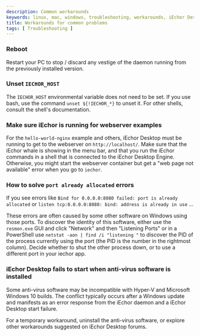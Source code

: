 ```yaml
---
description: Common workarounds
keywords: linux, mac, windows, troubleshooting, workarounds, iEchor Desktop
title: Workarounds for common problems
tags: [ Troubleshooting ]
---
```


### Reboot

Restart your PC to stop / discard any vestige of the daemon running from the
previously installed version.

### Unset `IECHOR_HOST`

The `IECHOR_HOST` environmental variable does not need to be set.  If you use
bash, use the command `unset ${!IECHOR_*}` to unset it.  For other shells,
consult the shell's documentation.

### Make sure iEchor is running for webserver examples

For the `hello-world-nginx` example and others, iEchor Desktop must be
running to get to the webserver on `http://localhost/`. Make sure that the
iEchor whale is showing in the menu bar, and that you run the iEchor commands in
a shell that is connected to the iEchor Desktop Engine. Otherwise, you might start the webserver container but get a "web page
not available" error when you go to `iechor`.

### How to solve `port already allocated` errors

If you see errors like `Bind for 0.0.0.0:8080 failed: port is already allocated`
or `listen tcp:0.0.0.0:8080: bind: address is already in use` ...

These errors are often caused by some other software on Windows using those
ports. To discover the identity of this software, either use the `resmon.exe`
GUI and click "Network" and then "Listening Ports" or in a PowerShell use
`netstat -aon | find /i "listening "` to discover the PID of the process
currently using the port (the PID is the number in the rightmost column). Decide
whether to shut the other process down, or to use a different port in your
iechor app.

### iEchor Desktop fails to start when anti-virus software is installed

Some anti-virus software may be incompatible with Hyper-V and Microsoft
Windows 10 builds. The conflict
typically occurs after a Windows update and
manifests as an error response from the iEchor daemon and a iEchor Desktop start failure.

For a temporary workaround, uninstall the anti-virus software, or
explore other workarounds suggested on iEchor Desktop forums.
